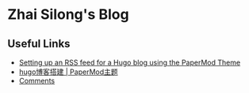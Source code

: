 # Zhai Silong's Blog

## Useful Links

- [Setting up an RSS feed for a Hugo blog using the PaperMod Theme](https://medium.com/@ericapisani/setting-up-an-rss-feed-for-a-hugo-blog-using-the-papermod-theme-a141b3fa1ccd)
- [hugo博客搭建 | PaperMod主题](https://www.sulvblog.cn/posts/blog/build_hugo/)
- [Comments](https://gohugo.io/content-management/comments/)